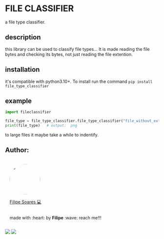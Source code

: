 # FILE CLASSIFIER
a file  type classifier.

## description 
this library can be used to classify file types... It is made reading the file bytes and checking its bytes, not just reading the file extention.

## installation 
it's compatible with python3.10+. To install run the command `pip install file_type_classifier`

## example
```py
import fileclassifier

file_type = file_type_classifier.file_type_classifier("file_without_extention")
print(file_type)   # output:  png
```
to large files it maybe take a while to indentify.

## Author:
<img width='100' height='100' style="border-radius:50%; padding:15px" src="https://avatars.githubusercontent.com/u/78698099?v=4" /></br>
<a href="https://github.com/lipe14-ops" style='padding: 15px' title="Rocketseat">Filipe Soares :computer:</a>
<p style='padding: 15px'>made with :heart: by <strong>Filipe</strong> :wave: reach me!!!</p>

[![](https://img.shields.io/badge/Gmail-D14836?style=for-the-badge&logo=gmail&logoColor=white)](fn697169@gmail.com)
[![](https://img.shields.io/badge/Instagram-E4405F?style=for-the-badge&logo=instagram&logoColor=white)](https://www.instagram.com/filipe_kkkj/)


